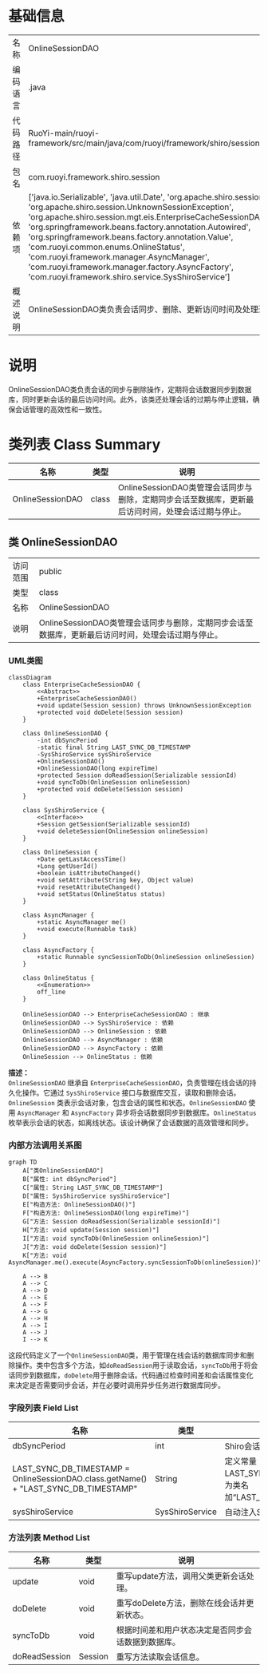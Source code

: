 # 基础信息

|      |      |
|------|------|
| 名称 | OnlineSessionDAO |
| 编码语言 | .java |
| 代码路径 | RuoYi-main/ruoyi-framework/src/main/java/com/ruoyi/framework/shiro/session/OnlineSessionDAO.java |
| 包名 | com.ruoyi.framework.shiro.session |
| 依赖项 | ['java.io.Serializable', 'java.util.Date', 'org.apache.shiro.session.Session', 'org.apache.shiro.session.UnknownSessionException', 'org.apache.shiro.session.mgt.eis.EnterpriseCacheSessionDAO', 'org.springframework.beans.factory.annotation.Autowired', 'org.springframework.beans.factory.annotation.Value', 'com.ruoyi.common.enums.OnlineStatus', 'com.ruoyi.framework.manager.AsyncManager', 'com.ruoyi.framework.manager.factory.AsyncFactory', 'com.ruoyi.framework.shiro.service.SysShiroService'] |
| 概述说明 | OnlineSessionDAO类负责会话同步、删除、更新访问时间及处理过期和停止。 |

# 说明

OnlineSessionDAO类负责会话的同步与删除操作，定期将会话数据同步到数据库，同时更新会话的最后访问时间。此外，该类还处理会话的过期与停止逻辑，确保会话管理的高效性和一致性。

# 类列表 Class Summary

| 名称   | 类型  | 说明 |
|-------|------|-------------|
| OnlineSessionDAO | class | OnlineSessionDAO类管理会话同步与删除，定期同步会话至数据库，更新最后访问时间，处理会话过期与停止。 |



## 类 OnlineSessionDAO

|      |      |
|------|------|
| 访问范围 | public |
| 类型 | class |
| 名称 | OnlineSessionDAO |
| 说明 | OnlineSessionDAO类管理会话同步与删除，定期同步会话至数据库，更新最后访问时间，处理会话过期与停止。 |


### UML类图

```mermaid
classDiagram
    class EnterpriseCacheSessionDAO {
        <<Abstract>>
        +EnterpriseCacheSessionDAO()
        +void update(Session session) throws UnknownSessionException
        +protected void doDelete(Session session)
    }

    class OnlineSessionDAO {
        -int dbSyncPeriod
        -static final String LAST_SYNC_DB_TIMESTAMP
        -SysShiroService sysShiroService
        +OnlineSessionDAO()
        +OnlineSessionDAO(long expireTime)
        +protected Session doReadSession(Serializable sessionId)
        +void syncToDb(OnlineSession onlineSession)
        +protected void doDelete(Session session)
    }

    class SysShiroService {
        <<Interface>>
        +Session getSession(Serializable sessionId)
        +void deleteSession(OnlineSession onlineSession)
    }

    class OnlineSession {
        +Date getLastAccessTime()
        +Long getUserId()
        +boolean isAttributeChanged()
        +void setAttribute(String key, Object value)
        +void resetAttributeChanged()
        +void setStatus(OnlineStatus status)
    }

    class AsyncManager {
        +static AsyncManager me()
        +void execute(Runnable task)
    }

    class AsyncFactory {
        +static Runnable syncSessionToDb(OnlineSession onlineSession)
    }

    class OnlineStatus {
        <<Enumeration>>
        off_line
    }

    OnlineSessionDAO --> EnterpriseCacheSessionDAO : 继承
    OnlineSessionDAO --> SysShiroService : 依赖
    OnlineSessionDAO --> OnlineSession : 依赖
    OnlineSessionDAO --> AsyncManager : 依赖
    OnlineSessionDAO --> AsyncFactory : 依赖
    OnlineSession --> OnlineStatus : 依赖
```

**描述：**  
`OnlineSessionDAO` 继承自 `EnterpriseCacheSessionDAO`，负责管理在线会话的持久化操作。它通过 `SysShiroService` 接口与数据库交互，读取和删除会话。`OnlineSession` 类表示会话对象，包含会话的属性和状态。`OnlineSessionDAO` 使用 `AsyncManager` 和 `AsyncFactory` 异步将会话数据同步到数据库。`OnlineStatus` 枚举表示会话的状态，如离线状态。该设计确保了会话数据的高效管理和同步。


### 内部方法调用关系图

```mermaid
graph TD
    A["类OnlineSessionDAO"]
    B["属性: int dbSyncPeriod"]
    C["属性: String LAST_SYNC_DB_TIMESTAMP"]
    D["属性: SysShiroService sysShiroService"]
    E["构造方法: OnlineSessionDAO()"]
    F["构造方法: OnlineSessionDAO(long expireTime)"]
    G["方法: Session doReadSession(Serializable sessionId)"]
    H["方法: void update(Session session)"]
    I["方法: void syncToDb(OnlineSession onlineSession)"]
    J["方法: void doDelete(Session session)"]
    K["方法: void AsyncManager.me().execute(AsyncFactory.syncSessionToDb(onlineSession))"]

    A --> B
    A --> C
    A --> D
    A --> E
    A --> F
    A --> G
    A --> H
    A --> I
    A --> J
    I --> K
```

这段代码定义了一个`OnlineSessionDAO`类，用于管理在线会话的数据库同步和删除操作。类中包含多个方法，如`doReadSession`用于读取会话，`syncToDb`用于将会话同步到数据库，`doDelete`用于删除会话。代码通过检查时间差和会话属性变化来决定是否需要同步会话，并在必要时调用异步任务进行数据库同步。

### 字段列表 Field List

| 名称  | 类型  | 说明 |
|-------|-------|------|
| dbSyncPeriod | int | Shiro会话数据库同步周期配置项。 |
| LAST_SYNC_DB_TIMESTAMP = OnlineSessionDAO.class.getName() + "LAST_SYNC_DB_TIMESTAMP" | String | 定义常量LAST_SYNC_DB_TIMESTAMP，值为类名加“LAST_SYNC_DB_TIMESTAMP”。 |
| sysShiroService | SysShiroService | 自动注入SysShiroService实例。 |

### 方法列表 Method List

| 名称  | 类型  | 说明 |
|-------|-------|------|
| update | void | 重写update方法，调用父类更新会话处理。 |
| doDelete | void | 重写doDelete方法，删除在线会话并更新状态。 |
| syncToDb | void | 根据时间差和用户状态决定是否同步会话数据到数据库。 |
| doReadSession | Session | 重写方法读取会话信息。 |




